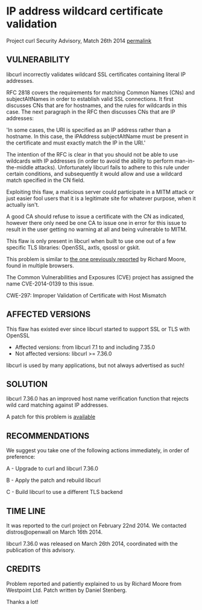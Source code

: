 IP address wildcard certificate validation
==========================================

Project curl Security Advisory, Match 26th 2014
[permalink](https://www.curl.se/docs/CVE-2014-0139.html)

VULNERABILITY
-------------

libcurl incorrectly validates wildcard SSL certificates containing literal
IP addresses.

RFC 2818 covers the requirements for matching Common Names (CNs) and
subjectAltNames in order to establish valid SSL connections. It first
discusses CNs that are for hostnames, and the rules for wildcards in this
case. The next paragraph in the RFC then discusses CNs that are IP
addresses:

'In some cases, the URI is specified as an IP address rather than a
hostname. In this case, the iPAddress subjectAltName must be present in the
certificate and must exactly match the IP in the URI.'

The intention of the RFC is clear in that you should not be able to use
wildcards with IP addresses (in order to avoid the ability to perform
man-in-the-middle attacks). Unfortunately libcurl fails to adhere to this
rule under certain conditions, and subsequently it would allow and use a
wildcard match specified in the CN field.

Exploiting this flaw, a malicious server could participate in a MITM attack
or just easier fool users that it is a legitimate site for whatever purpose,
when it actually isn't.

A good CA should refuse to issue a certificate with the CN as indicated,
however there only need be one CA to issue one in error for this issue to
result in the user getting no warning at all and being vulnerable to MITM.

This flaw is only present in libcurl when built to use one out of a few
specific TLS libraries: OpenSSL, axtls, qsossl or gskit.

This problem is similar to [the one previously
reported](https://www.westpoint.ltd.uk/advisories/wp-10-0001.txt) by Richard
Moore, found in multiple browsers.

The Common Vulnerabilities and Exposures (CVE) project has assigned the name
CVE-2014-0139 to this issue.

CWE-297: Improper Validation of Certificate with Host Mismatch

AFFECTED VERSIONS
-----------------

This flaw has existed ever since libcurl started to support SSL or TLS with
OpenSSL

- Affected versions: from libcurl 7.1 to and including 7.35.0
- Not affected versions: libcurl >= 7.36.0

libcurl is used by many applications, but not always advertised as such!

SOLUTION
--------

libcurl 7.36.0 has an improved host name verification function that rejects
wild card matching against IP addresses.

A patch for this problem is
[available](https://www.curl.se/libcurl-reject-cert-ip-wildcards.patch)

RECOMMENDATIONS
---------------

We suggest you take one of the following actions immediately, in order of
preference:

 A - Upgrade to curl and libcurl 7.36.0

 B - Apply the patch and rebuild libcurl

 C - Build libcurl to use a different TLS backend

TIME LINE
---------

It was reported to the curl project on February 22nd 2014. We contacted
distros@openwall on March 16th 2014.

libcurl 7.36.0 was released on March 26th 2014, coordinated with the
publication of this advisory.

CREDITS
-------

Problem reported and patiently explained to us by Richard Moore from
Westpoint Ltd. Patch written by Daniel Stenberg.

Thanks a lot!
